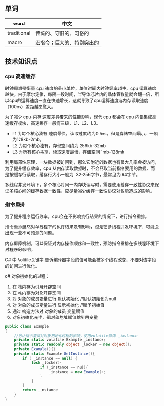 ## 单词

| word        | 中文            |
| ----------- | ------------- |
| traditional | 传统的、守旧的、习俗的   |
| macro       | 宏指令；巨大的、特别突出的 |

## 技术知识点

### cpu 高速缓存

时钟周期是衡量 cpu 速度的最小单位，单位时间内时钟频率越快，cpu 运算速度越快。由于摩尔定律，每隔一段时间，半导体芯片内的晶体管数量就会翻一倍，所以cpu的运算速度一直在快速增长，这就导致了cpu运算速度与内存读取速度（100ns）差距越来愈大。

为了减少 cpu-内存 速度差异带来的性能影响，现代 cpu 都会在 cpu 内部集成高速缓存模块，高速缓存一般有三级，L1、L2、L3。

- L1 为每个核心独有 速度最快，读取速度约为0.5ns，但是存储空间最小，一般为128kb-2mb。
- L2 为每个核心独有，存储空间约为 256kb-32mb
- L3 为所有核心共享，读取速度最慢，存储空间 1mb-128mb

利用局部性原理，一块数据被访问到，那么它附近的数据也有很大几率会被访问，为了提升缓存效率，cpu 从内存读取数据时，不会只取当前指令要用的数据，而是按缓存行读取，缓存行大小一般为  32-256字节，最常见为 64字节。

多线程并发环境下，多个核心对同一内存块读写时，需要使用缓存一致性协议来保证多核心间的缓存数据一致性。应尽量减少缓存一致性协议对性能造成的影响。
### 指令重排

为了提升程序运行效率，cpu会在不影响执行结果的情况下，进行指令重排。

指令重排虽然对单线程下的执行结果没有影响，但是在多线程并发环境下，可能会出现一些不可预测的问题。

 内存屏障机制，可以保证对内存操作顺序和一致性，预防指令重排在多线程环境下对程序的影响。

C# 中 Volitile关键字 告诉编译器字段的值可能会被多个线程改变，不要对该字段的访问进行优化。
 
c# 对象初始化的过程：

1. 在 栈内存为引用开辟空间 
2. 在 堆内存为对象开辟空间 
3. 对 对象的成员变量进行 默认初始化 //默认初始化为null 
4. 对 对象的成员变量进行 显示初始化 //赋予初始值 
5. 通过 构造方法对 对象的成员 变量赋值 
6. 对象初始化完毕，把对象地址赋值给引用变量


```c#
public class Example
{
	//防止指令重排对对象初始化过程的影响，使用volatile修饰 _instance
	private static volatile Example _instance;
	private static readonly object _locker = new object();
	private Example(){}
	private static Example GetInstance(){
		if ( _instance == null) {
			lock(_locker){
				if (_instance == nul){
					_instance = new Example();
				}
			}
		}
		return _instance
	}
}
```


